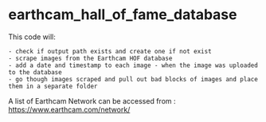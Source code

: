 # earthcam_hall_of_fame_database
This code will:
    
    - check if output path exists and create one if not exist    
    - scrape images from the Earthcam HOF database
    - add a date and timestamp to each image - when the image was uploaded to the database
    - go though images scraped and pull out bad blocks of images and place them in a separate folder
    
A list of Earthcam Network can be accessed from : https://www.earthcam.com/network/

